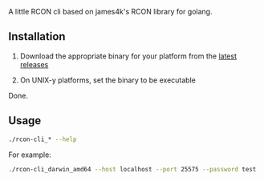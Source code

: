 A little RCON cli based on james4k's RCON library for golang.

## Installation

1. Download the appropriate binary for your platform from the [latest releases](https://github.com/itzg/rcon-cli/releases/latest)

2. On UNIX-y platforms, set the binary to be executable

Done.

## Usage

```bash
./rcon-cli_* --help
```

For example:

```bash
./rcon-cli_darwin_amd64 --host localhost --port 25575 --password test
```

